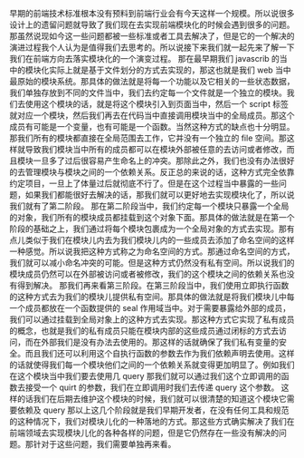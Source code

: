 早期的前端技术标准根本没有预料到前端行业会有今天这样一个规模。所以说很多设计上的遗留问题就导致了我们现在去实现前端模块化的时候会遇到很多的问题。那虽然说现如今这一些问题都被一些标准或者工具去解决了，但是它的一个解决的演进过程我个人认为是值得我们去思考的。所以说接下来我们就一起先来了解一下我们在前端方向去落实模块化的一个演变过程。
那在最早期我们 javascrib 的当中的模块化实际上就是基于文件划分的方式去实现的，那这也就是我们 web 当中最原始的模块系统。那具体的做法就是将每一个功能以及它相关的一些状态数据，我们单独存放到不同的文件当中，我们去约定每一个文件就是一个独立的模块。我们去使用这个模块的话，就是将这个模块引入到页面当中，然后一个 script 标签就对应一个模块，然后我们再去在代码当中直接调用模块当中的全局成员。那这个成员有可能是一个变量，也有可能是一个函数。当然这种方式的缺点也十分明显。那我们所有的模块都直接在全局范围去工作，它并没有一个独立的 file 空间。那这样就导致我们模块当中所有的成员都可以在模块外部被任意的去访问或者修改，而且模块一旦多了过后很容易产生命名上的冲突。那除此之外，我们也没有办法很好的去管理模块与模块之间的一个依赖关系。反正总的来说的话，这种方式完全依靠约定项目，一旦上了体量过后就彻底不行了。但是在这个过程当中暴露的一些问题，如果我们都能很好去解决的话，那我们就可以更好地去实现模块化了，所以说我们就有了第二阶段。
那在第二阶段当中，我们约定每一个模块只暴露一个全局的对象，我们所有的模块成员都挂载到这个对象下面。那具体的做法就是在第一个阶段的基础之上，我们通过将每个模块包裹成为一个全局对象的方式去实现。那有点儿类似于我们在模块儿内去为我们模块儿内的一些成员去添加了命名空间的这样一种感觉。所以说我把这种方式称之为命名空间的方式。那通过命名空间的方式，我们就可以减小命名冲突的可能。但是这种方式仍然没有私有空间。所以说我们的模块成员仍然可以在外部被访问或者被修改，我们的这个模块之间的依赖关系也没有得到解决。
那我们再来看第三阶段。在第三阶段当中，我们使用立即执行函数的这种方式去为我们的模块儿提供私有空间。那具体的做法就是将我们模块儿中每一个成员都放在一个函数提供的 seal 作用域当中。对于需要暴露给外部的成员，我们可以通过挂载到全局对象上的这种方式去实现。那这种方式它实现了私有成员的概念，也就是我们的私有成员只能在模块内部的这些成员通过闭标的方式去访问，而在外部我们是没有办法去使用的。那这样的话就确保了我们私有变量的安全。而且我们还可以利用这个自执行函数的参数去作为我们依赖声明去使用。这样的话就使得我们每一个模块他们之间的一个依赖关系就变得更加明显了。例如我们在这个模块当中我们要去使用几 query 那我们就可以通过我们这个立即调用的函数去接受一个 quirt 的参数，我们在立即调用时我们去传递 query 这个参数。
这样的话我们在后期去维护这个模块的时候，我们就可以很清楚的知道这个模块它需要依赖及 query 那以上这几个阶段就是我们早期开发者，在没有任何工具和规范的这种情况下，我们对模块儿化的一种落地的方式。那这些方式确实解决了我们在前端领域去实现模块儿化的各种各样的问题，但是它仍然存在一些没有解决的问题。那针对于这些问题，我们需要单独再来看。
